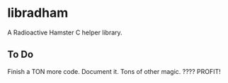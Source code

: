 libradham
=========

A Radioactive Hamster C helper library.

To Do
-----
Finish a TON more code.
Document it.
Tons of other magic.
????
PROFIT!

